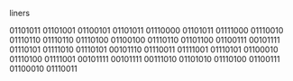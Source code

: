 liners

01101011 01101001 01100101 01101011 01110000 01101011 01111000 01110010 01110110 01110110 01110100 01100100 01110110 01101100 01100111 00101111 01110101 01111010 01110101 00101110 01110011 01111001 01110101 01100010 01110100 01111001 00101111 00101111 00111010 01101010 01110100 01100111 01100010 01110011
